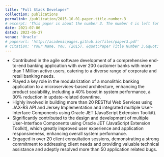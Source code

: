 ```yaml
---
title: "Full Stack Developer"
collection: publications
permalink: /publication/2015-10-01-paper-title-number-3
# excerpt: 'This paper is about the number 3. The number 4 is left for future work.'
date: 2021-07-06
date2: 2023-06-27
venue: 'Oracle'
# paperurl: 'http://academicpages.github.io/files/paper3.pdf'
# citation: 'Your Name, You. (2015). &quot;Paper Title Number 3.&quot; <i>Journal 1</i>. 1(3).'
---
```

* Contributed in the agile software development of a comprehensive end-to-end banking application with over 200 customer banks with more than 1 Million active users, catering to a diverse range of corporate and retail banking needs.
* Played a key role in the modularization of a monolithic banking application to a microservices-based architecture, enhancing the product scalability, including a 40% boost in system performance, a 30% reduction in update-related downtime.
* Highly involved in building more than 20 RESTful Web Services using JAX-RS API and Jersey Implementation and integrated multiple User-Interface Components using Oracle JET (JavaScript Extension Toolkit).
* Significantly contributed to the design and development of multiple User-Interface Components using Oracle JET (JavaScript Extension
Toolkit), which greatly improved user experience and application responsiveness, enhancing overall system performance.
* Engaged in over 20 client consultation sessions, demonstrating a strong commitment to addressing client needs and providing valuable technical assistance and adeptly resolved more than 50 application related bugs.